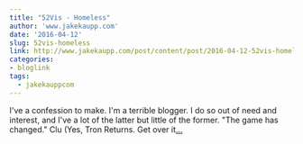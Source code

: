 ```yaml
---
title: "52Vis - Homeless"
author: 'www.jakekaupp.com'
date: '2016-04-12'
slug: 52vis-homeless
link: http://www.jakekaupp.com/post/content/post/2016-04-12-52vis-homeless/
categories:
- bloglink
tags:
  - jakekauppcom
---
```


I've a confession to make. I'm a terrible blogger. I do so out of need and interest, and I've a lot of the latter but little of the former. "The game has changed." Clu (Yes, Tron Returns. Get over it[... <i class="fas fa-external-link-alt"></i>](http://www.jakekaupp.com/post/content/post/2016-04-12-52vis-homeless/)

